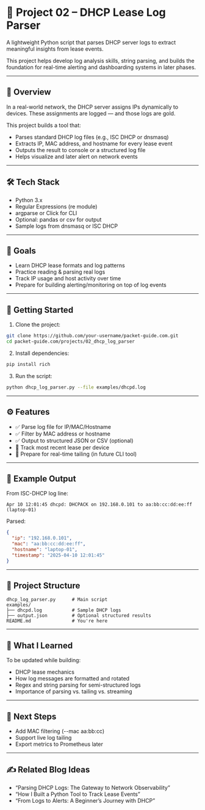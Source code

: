 # 📘 Project 02 – DHCP Lease Log Parser

A lightweight Python script that parses DHCP server logs to extract meaningful insights from lease events.

This project helps develop log analysis skills, string parsing, and builds the foundation for real-time alerting and dashboarding systems in later phases.

---

## 🧭 Overview

In a real-world network, the DHCP server assigns IPs dynamically to devices. These assignments are logged — and those logs are gold.

This project builds a tool that:

- Parses standard DHCP log files (e.g., ISC DHCP or dnsmasq)
- Extracts IP, MAC address, and hostname for every lease event
- Outputs the result to console or a structured log file
- Helps visualize and later alert on network events

---

## 🛠 Tech Stack

- Python 3.x
- Regular Expressions (re module)
- argparse or Click for CLI
- Optional: pandas or csv for output
- Sample logs from dnsmasq or ISC DHCP

---

## 🎯 Goals

- Learn DHCP lease formats and log patterns
- Practice reading & parsing real logs
- Track IP usage and host activity over time
- Prepare for building alerting/monitoring on top of log events

---

## 🚀 Getting Started

1. Clone the project:

```bash
git clone https://github.com/your-username/packet-guide.com.git
cd packet-guide.com/projects/02_dhcp_log_parser
```

2. Install dependencies:

```bash
pip install rich
```

3. Run the script:

```bash
python dhcp_log_parser.py --file examples/dhcpd.log
```

---

## ⚙️ Features

- ✅ Parse log file for IP/MAC/Hostname
- ✅ Filter by MAC address or hostname
- ✅ Output to structured JSON or CSV (optional)
- 🔄 Track most recent lease per device
- 🔔 Prepare for real-time tailing (in future CLI tool)

---

## 🧪 Example Output

From ISC-DHCP log line:

```
Apr 10 12:01:45 dhcpd: DHCPACK on 192.168.0.101 to aa:bb:cc:dd:ee:ff (laptop-01)
```

Parsed:

```json
{
  "ip": "192.168.0.101",
  "mac": "aa:bb:cc:dd:ee:ff",
  "hostname": "laptop-01",
  "timestamp": "2025-04-10 12:01:45"
}
```

---

## 📂 Project Structure

```
dhcp_log_parser.py      # Main script
examples/
├── dhcpd.log           # Sample DHCP logs
├── output.json         # Optional structured results
README.md               # You're here
```

---

## 🧠 What I Learned

To be updated while building:

- DHCP lease mechanics
- How log messages are formatted and rotated
- Regex and string parsing for semi-structured logs
- Importance of parsing vs. tailing vs. streaming

---

## 🔁 Next Steps

- Add MAC filtering (--mac aa:bb:cc)
- Support live log tailing
- Export metrics to Prometheus later

---

## ✍️ Related Blog Ideas

- “Parsing DHCP Logs: The Gateway to Network Observability”
- “How I Built a Python Tool to Track Lease Events”
- “From Logs to Alerts: A Beginner’s Journey with DHCP”
